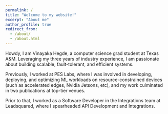 ```yaml
---
permalink: /
title: "Welcome to my website!"
excerpt: "About me"
author_profile: true
redirect_from: 
  - /about/
  - /about.html
---
```


Howdy, I am Vinayaka Hegde, a computer science grad student at Texas A&M. Leveraging my three years of industry experience, I am passionate about building scalable, fault-tolerant, and efficient systems. 

Previously, I worked at PES Labs, where I was involved in developing, deploying, and optimizing ML workloads on resource-constrained devices (such as accelerated edges, Nvidia Jetsons, etc), and my work culminated in two publications at top-tier venues.

Prior to that, I worked as a Software Developer in the Integrations team at Leadsquared, where I spearheaded API Development and Integrations.